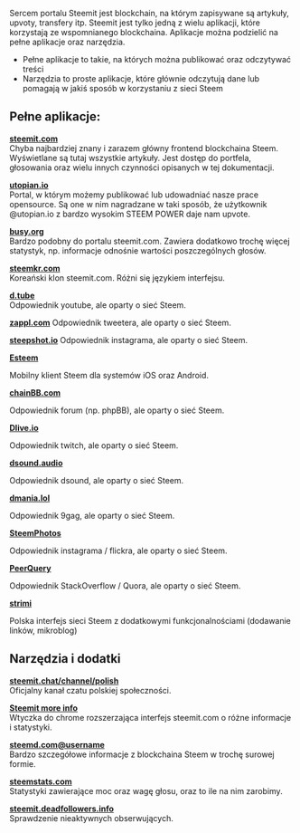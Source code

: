 Sercem portalu Steemit jest blockchain, na którym zapisywane są artykuły, upvoty, transfery itp.
Steemit jest tylko jedną z wielu aplikacji, które korzystają ze wspomnianego blockchaina. 
Aplikacje można podzielić na pełne aplikacje oraz narzędzia.   

* Pełne aplikacje to takie, na których można publikować oraz odczytywać treści
* Narzędzia to proste aplikacje, które głównie odczytują dane lub pomagają w jakiś sposób w korzystaniu z sieci Steem


## Pełne aplikacje:

**[steemit.com](https://steemit.com/)**    
Chyba najbardziej znany i zarazem główny frontend blockchaina Steem. Wyświetlane są tutaj wszystkie artykuły. Jest dostęp do portfela, głosowania oraz wielu innych czynności opisanych w tej dokumentacji.

**[utopian.io](https://utopian.io/)**  
Portal, w którym możemy publikować lub udowadniać nasze prace opensource. Są one w nim nagradzane w taki sposób, że użytkownik @utopian.io z bardzo wysokim STEEM POWER daje nam upvote. 

**[busy.org](https://busy.org/)**  
Bardzo podobny do portalu steemit.com. Zawiera dodatkowo trochę więcej statystyk, np. informacje odnośnie wartości poszczególnych głosów.

**[steemkr.com](https://steemkr.com)**  
Koreański klon steemit.com. Różni się językiem interfejsu.

**[d.tube](https://d.tube/)**  
Odpowiednik youtube, ale oparty o sieć Steem.

**[zappl.com](https://zappl.com)**
Odpowiednik tweetera, ale oparty o sieć Steem.

**[steepshot.io](https://steepshot.io/)**
Odpowiednik instagrama, ale oparty o sieć Steem.

**[Esteem ](http://esteem.ws/)**

Mobilny klient Steem dla systemów iOS oraz Android.

**[chainBB.com](https://chainbb.com/)**

Odpowiednik forum (np. phpBB), ale oparty o sieć Steem.

**[Dlive.io](https://www.dlive.io/)**

Odpowiednik twitch, ale oparty o sieć Steem.

**[dsound.audio](https://dsound.audio/)**

Odpowiednik dsound, ale oparty o sieć Steem.

**[dmania.lol](https://dmania.lol/)**

Odpowiednik 9gag, ale oparty o sieć Steem.

**[SteemPhotos](http://steemphotos.steemhelpers.com)**

Odpowiednik instagrama / flickra, ale oparty o sieć Steem.

**[PeerQuery](https://www.peerquery.com/)**

Odpowiednik StackOverflow / Quora, ale oparty o sieć Steem.

**[strimi](https://strimi.pl/)**

Polska interfejs sieci Steem z dodatkowymi funkcjonalnościami (dodawanie linków, mikroblog)

## Narzędzia i dodatki

**[steemit.chat/channel/polish](https://steemit.chat/channel/polish)**  
Oficjalny kanał czatu polskiej społeczności.

**[Steemit more info](https://chrome.google.com/webstore/detail/steemit-more-info/dcbpmclnlapbkgkddhencielibcjogcf?utm_source=chrome-app-launcher-info-dialog)**  
Wtyczka do chrome rozszerzająca interfejs steemit.com o różne informacje i statystyki.

**[steemd.com@username](@https://steemd.com/@steemit-polska)**  
Bardzo szczegółowe informacje z blockchaina Steem w trochę surowej formie.

**[steemstats.com](https://steemstats.com)**  
Statystyki zawierające moc oraz wagę głosu, oraz to ile na nim zarobimy.

**[steemit.deadfollowers.info](http://steemit.deadfollowers.info)**  
Sprawdzenie nieaktywnych obserwujących.
